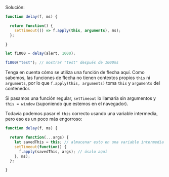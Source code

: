 Solución:

```js run demo
function delay(f, ms) {

  return function() {
    setTimeout(() => f.apply(this, arguments), ms);
  };

}

let f1000 = delay(alert, 1000);

f1000("test"); // mostrar "test" después de 1000ms
```

Tenga en cuenta cómo se utiliza una función de flecha aquí. Como sabemos, las funciones de flecha no tienen contextos propios `this` ni `arguments`, por lo que `f.apply(this, arguments)` toma `this` y `arguments` del contenedor.

Si pasamos una función regular, `setTimeout` lo llamaría sin argumentos y `this = window` (suponiendo que estemos en el navegador).

Todavía podemos pasar el `this` correcto usando una variable intermedia, pero eso es un poco más engorroso:

```js
function delay(f, ms) {

  return function(...args) {
    let savedThis = this; // almacenar esto en una variable intermedia
    setTimeout(function() {
      f.apply(savedThis, args); // úsalo aquí
    }, ms);
  };

}
```
